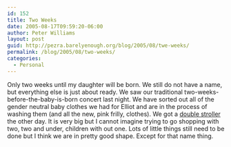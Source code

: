 ```yaml
---
id: 152
title: Two Weeks
date: 2005-08-17T09:59:20-06:00
author: Peter Williams
layout: post
guid: http://pezra.barelyenough.org/blog/2005/08/twe-weeks/
permalink: /blog/2005/08/two-weeks/
categories:
  - Personal
---
```

Only two weeks until my daughter will be born. We still do not have a name, but everything else is just about ready. We saw our traditional two-weeks-before-the-baby-is-born concert last night. We have sorted out all of the gender neutral baby clothes we had for Elliot and are in the process of washing them (and all the new, pink frilly, clothes). We got a [double stroller](http://www.gracobaby.com/catalog/product.aspx?modelNumber=7951GGG&CategoryID=2) the other day. It is very big but I cannot imagine trying to go shopping with two, two and under, children with out one. Lots of little things still need to be done but I think we are in pretty good shape. Except for that name thing.